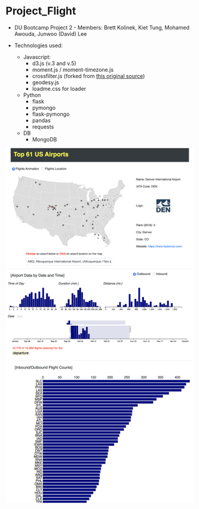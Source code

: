# Project_Flight
* DU Bootcamp Project 2 - Members: Brett Kolinek, Kiet Tung, Mohamed Awouda, Junwoo (David) Lee

* Technologies used:
  * Javascript:
    * d3.js (v.3 and v.5)
    * moment.js / moment-timezone.js
    * crossfilter.js (forked from <a href="http://crossfilter.github.io/crossfilter/">this original source</a>)
    * geodesy.js
    * loadme.css for loader
  * Python
    * flask
    * pymongo
    * flask-pymongo
    * pandas
    * requests
  * DB
    * MongoDB
    
<img src="https://github.com/junwoo77lee/Project_Flight/blob/master/project_flight_img1.png" alt="flight_aviation">
<img src="https://github.com/junwoo77lee/Project_Flight/blob/master/project_flight_img2.png" alt="flight_aviation2">
